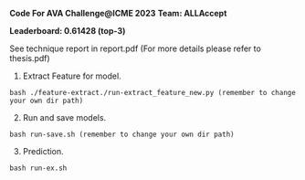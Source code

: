 **Code For AVA Challenge@ICME 2023**
**Team: ALLAccept**

**Leaderboard: 0.61428 (top-3)**

See technique report in report.pdf (For more details please refer to thesis.pdf)

1. Extract Feature for model.
```
bash ./feature-extract./run-extract_feature_new.py (remember to change your own dir path)
```
2. Run and save models.
```
bash run-save.sh (remember to change your own dir path)
```
3. Prediction.
```
bash run-ex.sh
```
